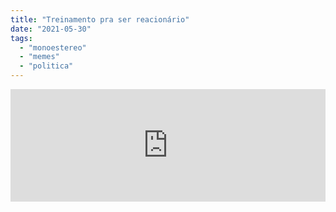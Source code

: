 ```yaml
---
title: "Treinamento pra ser reacionário"
date: "2021-05-30"
tags: 
  - "monoestereo"
  - "memes"
  - "politica"
---
```


<iframe src="https://anchor.fm/monoestereo/embed/episodes/Treinamento-pra-ser-reacionrio-e11rpe3" height="180px" width="100%" frameborder="0" scrolling="no" style="width:100%;height:180px"></iframe>
